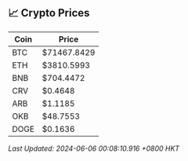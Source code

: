 ## 📈 Crypto Prices

| Coin | Price |
| ---- | ----- |
| BTC | $71467.8429 |
| ETH | $3810.5993 |
| BNB | $704.4472 |
| CRV | $0.4648 |
| ARB | $1.1185 |
| OKB | $48.7553 |
| DOGE | $0.1636 |

_Last Updated: 2024-06-06 00:08:10.916 +0800 HKT_